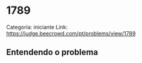 # 1789

Categoria: iniciante
Link: https://judge.beecrowd.com/pt/problems/view/1789
## Entendendo o problema

